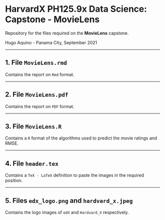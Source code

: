# HarvardX PH125.9x Data Science: Capstone - MovieLens

Repository for the files required on the **MovieLens** capstone.

Hugo Aquino - Panama City, September 2021

-----

## 1. File `MovieLens.rmd`

Contains the report on `Rmd` format.

-----

## 2. File `MovieLens.pdf`

Contains the report on `PDF` format.

-----

## 3. File `MovieLens.R`

Contains a `R` format of the algorithms used to predict the movie ratings and RMSE.

-----

## 4. File `header.tex`

Contains a `TeX - LaTeX` definition to paste the images in the required position.

-----

## 5. Files `edx_logo.png` and `hardvard_x.jpeg`

Contains the logo images of `edX` and `Hardvard_X` respectively.

